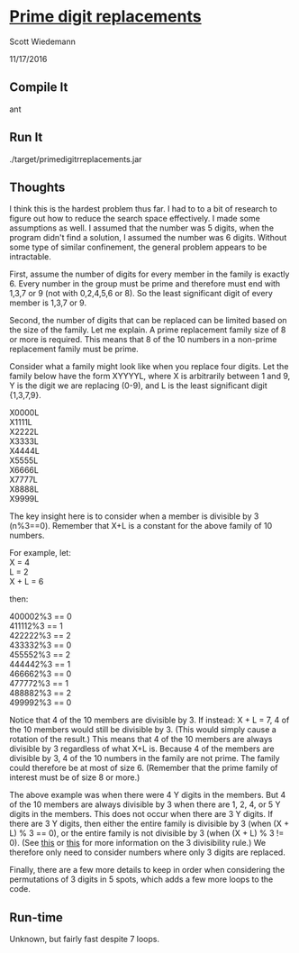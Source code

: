 # [Prime digit replacements](http://projecteuler.net/problem=51)
Scott Wiedemann

11/17/2016

## Compile It
ant


## Run It
./target/primedigitrreplacements.jar

## Thoughts
I think this is the hardest problem thus far.  I had to to a bit of research to figure out how to reduce the search space effectively.  I made some assumptions as well.  I assumed that the number was 5 digits, when the program didn't find a solution, I assumed the number was 6 digits.  Without some type of similar confinement, the general problem appears to be intractable.

First, assume the number of digits for every member in the family is exactly 6.  Every number in the group must be prime and therefore must end with 1,3,7 or 9 (not with 0,2,4,5,6 or 8).  So the least significant digit of every member is 1,3,7 or 9.

Second, the number of digits that can be replaced can be limited based on the size of the family.  Let me explain.  A prime replacement family size of 8 or more is required.  This means that 8 of the 10 numbers in a non-prime replacement family must be prime.

Consider what a family might look like when you replace four digits.  Let the family below have the form XYYYYL, where X is arbitrarily between 1 and 9, Y is the digit we are replacing (0-9), and L is the least significant digit {1,3,7,9}.

X0000L  
X1111L  
X2222L  
X3333L  
X4444L  
X5555L  
X6666L  
X7777L  
X8888L  
X9999L  

The key insight here is to consider when a member is divisible by 3 (n%3==0).  Remember that X+L is a constant for the above family of 10 numbers.

For example, let:  
X = 4  
L = 2  
X + L = 6  

then:  

400002%3 == 0  
411112%3 == 1  
422222%3 == 2  
433332%3 == 0  
455552%3 == 2  
444442%3 == 1  
466662%3 == 0  
477772%3 == 1  
488882%3 == 2  
499992%3 == 0  

Notice that 4 of the 10 members are divisible by 3.  If instead: X + L = 7, 4 of the 10 members would still be divisible by 3. (This would simply cause a rotation of the result.)  This means that 4 of the 10 members are always divisible by 3 regardless of what X+L is.  Because 4 of the members are divisible by 3, 4 of the 10 numbers in the family are not prime.  The family could therefore be at most of size 6.  (Remember that the prime family of interest must be of size 8 or more.)

The above example was when there were 4 Y digits in the members. But 4 of the 10 members are always divisible by 3 when there are 1, 2, 4, or 5 Y digits in the members.  This does not occur when there are 3 Y digits.  If there are 3 Y digits, then either the entire family is divisible by 3 (when (X + L) % 3 == 0), or the entire family is not divisible by 3 (when (X + L) % 3 != 0).  (See [this](https://en.wikipedia.org/wiki/Divisibility_rule#Divisibility_by_3_or_9) or [this](http://math.stackexchange.com/questions/341202/how-to-prove-the-divisibility-rule-for-3/341213#341213) for more information on the 3 divisibility rule.)  We therefore only need to consider numbers where only 3 digits are replaced.

Finally, there are a few more details to keep in order when considering the permutations of 3 digits in 5 spots, which adds a few more loops to the code.

## Run-time
Unknown, but fairly fast despite 7 loops.
